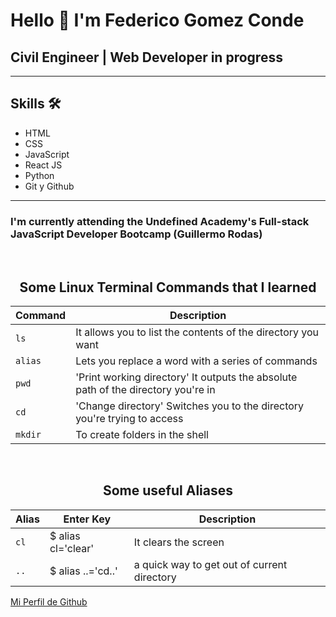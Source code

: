 # Hello 👋 I'm Federico Gomez Conde
## Civil Engineer | Web Developer in progress
----------------------------------------------
## Skills 🛠️
* HTML
* CSS
* JavaScript
* React JS
* Python
* Git y Github
----------------------------------------------
### I'm currently attending the Undefined Academy's Full-stack JavaScript Developer Bootcamp (Guillermo Rodas)
<br>
<h2 align="center" ><b>Some Linux Terminal Commands that I learned</b>
</h2>

|Command   | Description                                                                       |
|----------|-----------------------------------------------------------------------------------|
| `ls`     | It allows you to list the contents of the directory you want                      |
| `alias`  | Lets you replace a word with a series of commands                                 |
| `pwd`    | 'Print working directory' It outputs the absolute path of the directory you're in |
| `cd`     | 'Change directory' Switches you to the directory you're trying to access          |
| `mkdir`  | To create folders in the shell                                                    |

<br>
<h2 align="center" ><b>Some useful Aliases</b>
</h2>

|Alias     | Enter Key          | Description                                     |
|----------|--------------------|-------------------------------------------------|
| `cl`     | $ alias cl='clear' | It clears the screen                            |
|  `..`    | $ alias ..='cd..'  | a quick way to get out of current directory     |

[Mi Perfil de Github](https://github.com/fedegomezc)
